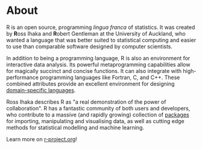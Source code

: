 # About

R is an open source, programming *lingua franca* of statistics. 
It was created by **R**oss Ihaka and **R**obert Gentleman at the University of Auckland, who wanted a language that was better suited to statistical computing and easier to use than comparable software designed by computer scientists.

In addition to being a programming language, R is also an environment for interactive data analysis. 
Its powerful metaprogramming capabilities allow for magically succinct and concise functions. 
It can also integrate with high-performance programming languages like Fortran, C, and C++. 
These combined attributes provide an excellent environment for designing [domain-specific languages](https://en.wikipedia.org/wiki/Domain-specific_language).

Ross Ihaka describes R as "a real demonstration of the power of collaboration". 
R has a fantastic community of both users and developers, who contribute to a massive (and rapidly growing) collection of [packages](https://cran.r-project.org/) for importing, manipulating and visualising data, as well as cutting edge methods for statistical modelling and machine learning.

Learn more on [r-project.org](https://www.r-project.org/)!
